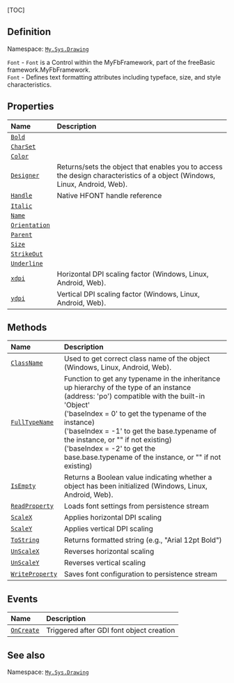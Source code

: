 [TOC]
## Definition
Namespace: [`My.Sys.Drawing`](My.Sys.Drawing.md)

`Font` - `Font` is a Control within the MyFbFramework, part of the freeBasic framework.MyFbFramework. <br> `Font` - Defines text formatting attributes including typeface, size, and style characteristics.

## Properties
|Name|Description|
| :------------ | :------------ |
|[`Bold`]("Font.Bold.md")||
|[`CharSet`]("Font.CharSet.md")||
|[`Color`]("Font.Color.md")||
|[`Designer`]("My.Sys.Object.Designer.md")|Returns/sets the object that enables you to access the design characteristics of a object (Windows, Linux, Android, Web).|
|[`Handle`]("Font.Handle.md")|Native HFONT handle reference|
|[`Italic`]("Font.Italic.md")||
|[`Name`]("Font.Name.md")||
|[`Orientation`]("Font.Orientation.md")||
|[`Parent`]("Font.Parent.md")||
|[`Size`]("Font.Size.md")||
|[`StrikeOut`]("Font.StrikeOut.md")||
|[`Underline`]("Font.Underline.md")||
|[`xdpi`]("My.Sys.Object.xdpi.md")|Horizontal DPI scaling factor (Windows, Linux, Android, Web).|
|[`ydpi`]("My.Sys.Object.ydpi.md")|Vertical DPI scaling factor (Windows, Linux, Android, Web).|

## Methods
|Name|Description|
| :------------ | :------------ |
|[`ClassName`]("My.Sys.Object.ClassName.md")|Used to get correct class name of the object (Windows, Linux, Android, Web).|
|[`FullTypeName`]("My.Sys.Object.FullTypeName.md")|Function to get any typename in the inheritance up hierarchy of the type of an instance (address: 'po') compatible with the built-in 'Object' <br>  ('baseIndex =  0' to get the typename of the instance) <br>  ('baseIndex = -1' to get the base.typename of the instance, or "" if not existing) <br>  ('baseIndex = -2' to get the base.base.typename of the instance, or "" if not existing)|
|[`IsEmpty`]("My.Sys.Object.IsEmpty.md")|Returns a Boolean value indicating whether a object has been initialized (Windows, Linux, Android, Web).|
|[`ReadProperty`]("Font.ReadProperty.md")|Loads font settings from persistence stream|
|[`ScaleX`]("My.Sys.Object.ScaleX.md")|Applies horizontal DPI scaling|
|[`ScaleY`]("My.Sys.Object.ScaleY.md")|Applies vertical DPI scaling|
|[`ToString`]("Font.ToString.md")|Returns formatted string (e.g., "Arial 12pt Bold")|
|[`UnScaleX`]("My.Sys.Object.UnScaleX.md")|Reverses horizontal scaling|
|[`UnScaleY`]("My.Sys.Object.UnScaleY.md")|Reverses vertical scaling|
|[`WriteProperty`]("Font.WriteProperty.md")|Saves font configuration to persistence stream|
## Events
|Name|Description|
| :------------ | :------------ |
|[`OnCreate`]("Font.OnCreate.md") |Triggered after GDI font object creation|
## See also
Namespace: [`My.Sys.Drawing`](My.Sys.Drawing.md)
